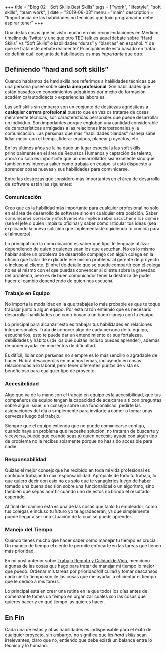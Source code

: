 +++
title = "Blog 02 - Soft Skills Best Skills"
tags = [
    "work",
    "lifestyle",
		"soft skills",
		"team work",
]
date = "2019-08-03"
menu = "main"
description = "Importancia de las habilidades no tecnicas que todo programador debe aspirar tener"
+++

Una de las cosas que he visto mucho en mis recomendaciones en Medium, timeline de Twitter y uno que otro TED talk es aquel debate sobre “Hard Skills” vs “Soft Skills” o habilidades “duras” y “blandas” en español. Y de que se trata este debate realmente? Principalmente está basado en tratar de definir cuál conjunto de habilidades es más _importante_ que otro.

## Definiendo “hard and soft skills”
Cuando hablamos de hard skills nos referimos a habilidades técnicas que una persona posee sobre **cierta área profesional**. Son habilidades que están basadas en conocimientos adquiridos por medio de formación académica/autodidacta o experiencias laborales.

Las soft skills sin embargo son un conjunto de destrezas agnósticas a **cualquier carrera profesional** puesto que en vez de tratarse de cosas meramente técnicas, son características personales que puede desarrollar un individuo. Son importantes porque engloban una cantidad considerable de características arraigadas a las relaciones interpersonales y la comunicación. Las personas que más “habilidades blandas” maneja sabe lidiar mejor con el tiempo, liderar equipos, planear proyectos, etc.

En los últimos años se le ha dado un lugar especial a las soft skills principalmente en el área de Recursos Humanos y captación de talento, ahora no solo es importante que un desarrollador sea excelente sino que también nos interesa saber como trabaja en equipo, si está dispuesto a aprender cosas nuevas y sus habilidades para comunicarse.

Entre las destrezas que considero más importantes en el área de desarrollo de software están las siguientes:

### Comunicación
Creo que es la habilidad más importante para cualquier profesional no solo en el área de desarrollo de software sino en cualquier otra posición. Saber comunicarse correcta y efectivamente implica saber escuchar a los demás (sea el jefe o quien limpia tu oficina) y saber cómo articular tus ideas (sea explicando la nueva solución que implementaste o pidiendo tu comida para el almuerzo).

Lo principal con la comunicación es saber que tipo de lenguaje utilizar dependiendo de quien o quienes sean los que escuchan. No es lo mismo hablar sobre un problema de desarrollo complejo con algún colega en la oficina que tratar de explicarle ese mismo problema al gerente de proyecto o incluso al cliente. El nivel de detalle que se puede compartir con el colega no es el mismo con el que puedas convencer al cliente sobre la gravedad del problema, pero es de buen comunicador tener la destreza de poder hacer el cambio dependiendo de quien nos escucha.

### Trabajo en Equipo
No importa la modalidad en la que trabajes lo más probable es que te toque trabajar junto a algún equipo. Por esta razón entiendo que es necesario desarrollar habilidades que contribuyan a un buen manejo con tu equipo.

Lo principal para alcanzar esto es trabajar tus habilidades en relaciones interpersonales. Trata de conocer algo de cada persona de tu equipo, escucharlos, esto te puede dar un entendimiento de sus fortalezas, debilidades y hábitos (de los que quizás incluso puedas aprender), además de poder ayudar en momentos de dificultad.

Es difícil, lidiar con personas no siempre es lo más sencillo o agradable de hacer. Habrá desacuerdos en muchos temas, incluyendo en cosas relacionadas a lo laboral, pero tener diferentes puntos de vista es beneficioso para cualquier tipo de proyecto.

### Accesibilidad
Algo que va de la mano con el trabajo en equipo es la accesibilidad, que tus compañeros de equipo tengan la capacidad de acercarse a ti con preguntas sobre algún issue, un consejo sobre una funcionalidad, pedirte las asignaciones del dia o simplemente para invitarte a comer o tomar unas cervezas luego del trabajo.

Siempre que el equipo entienda que no puede comunicarse contigo, cuando haya un problema que necesite solución, no trataran de buscarte y viceversa, puede que cuando seas tú quien necesite ayuda con algún tipo de problema no la recibas solamente porque no has sido accesible para nadie.

### Responsabilidad
Quizás el mejor consejo que he recibido en toda mi vida profesional es continuar trabajando con responsabilidad. Aprópiate de todo tu trabajo, lo que quiero decir con esto no es solo que te vanaglories luego de haber tomado una buena decisión sobre una funcionalidad o un algoritmo, sino también que sepas admitir cuando uno de estos no brindó el resultado esperado.

Al final del camino esta es una de las cosas que tanto tu empleador, como tus colegas e incluso tu futuro yo te agradecerán, ya que simplemente puede llegar a ser una situación de la cual se puede aprender.

### Manejo del Tiempo
Cuando tienes mucho que hacer saber cómo manejar tu tiempo es crucial. Un manejo de tiempo eficiente te permite enfocarte en las tareas que tienen más prioridad.

En mi post anterior sobre [Trabajo Remoto y Calidad de Vida](https://tavomoya.dev/post/blog01-remoto-calidad-de-vida/), menciono algunas de las cosas que hago para tratar de manejar mi tiempo lo mejor que puedo. Ordenar mis tareas por prioridad/dificultad y tomar descansos cada cierto tiempo son de las cosas que me ayudan a eficientar el tiempo que le dedico a mis tareas. 

Lo principal está en crear una rutina en la que todos los días antes de comenzar te tomes un tiempo en organizar cuales son las cosas que quieres hacer y en qué tiempo las quieres hacer.

## En Fin
Cada una de estas y otras habilidades es indispensable para el éxito de cualquier proyecto, sin embargo, no significa que los _hard skills_ sean irrelevantes, claro que no, entiendo que debe existir un balance entre lo técnico y lo humano.

